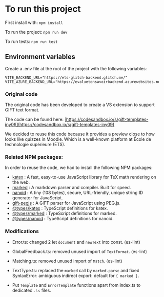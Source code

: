# To run this project

First install with: `npm install`

To run the project: `npm run dev`

To run tests: `npm run test`

## Environment variables

Create a .env file at the root of the project with the following variables:

```
VITE_BACKEND_URL="https://ets-glitch-backend.glitch.me/"
VITE_AZURE_BACKEND_URL="https://evaluetonsavoirbackend.azurewebsites.net/"
```

### Original code

The original code has been developed to create a VS extension to support GIFT text format.

The code can be found here: [https://codesandbox.io/s/gift-templates-iny09](https://codesandbox.io/s/gift-templates-iny09)

We decided to reuse this code because it provides a preview close to how looks like quizzes in Moodle. Which is a well-known platform at École de technologie supérieure (ÉTS).

### Related NPM packages:

In order to reuse the code, we had to install the following NPM packages:

-   [katex](https://www.npmjs.com/package/katex) : A fast, easy-to-use JavaScript library for TeX math rendering on the web.
-   [marked](https://www.npmjs.com/package/marked) : A markdown parser and compiler. Built for speed.
-   [nanoid](https://www.npmjs.com/package/nanoid) : A tiny (108 bytes), secure, URL-friendly, unique string ID generator for JavaScript.
-   [gift-pegjs](https://www.npmjs.com/package/gift-pegjs) : A GIFT parser for JavaScript using PEG.js.
-   [@types/katex](https://www.npmjs.com/package/@types/katex) : TypeScript definitions for katex.
-   [@types/marked](https://www.npmjs.com/package/@types/marked) : TypeScript definitions for marked.
-   [@types/nanoid](https://www.npmjs.com/package/@types/nanoid) : TypeScript definitions for nanoid.

### Modifications

-   Error.ts: changed 2 let `document` and `newText` into const. (es-lint)
-   GlobalFeedback.ts: removed unused import of `TextFormat`. (es-lint)
-   Matching.ts: removed unused import of `Match`. (es-lint)
-   TextType.ts: replaced the `marked` call by `marked.parse` and fixed SyntaxError: ambiguous indirect export: default for `{ marked }`.

-   Put `Template` and `ErrorTemplate` functions apart from index.ts to dedicated `.ts` files.
